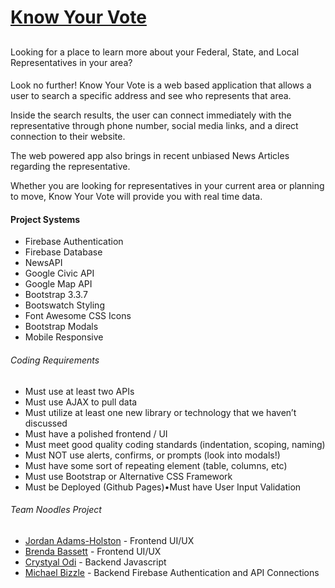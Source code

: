 # [Know Your Vote](https://jadamsholston.github.io/KnowYourVOTE/)

##
Looking for a place to learn more about your Federal, State, and Local Representatives in your area? 

####
Look no further! Know Your Vote is a web based application that allows a user to search a specific address and see who represents that area. 

Inside the search results, the user can connect immediately with the representative through phone number, social media links, and a direct connection to their website. 

The web powered app also brings in recent unbiased News Articles regarding the representative. 

Whether you are looking for representatives in your current area or planning to move, Know Your Vote will provide you with real time data. 


#### Project Systems 

* Firebase Authentication 
* Firebase Database
* NewsAPI 
* Google Civic API 
* Google Map API 
* Bootstrap 3.3.7
* Bootswatch Styling
* Font Awesome CSS Icons 
* Bootstrap Modals 
* Mobile Responsive

###### Coding Requirements 

* Must use at least two APIs
* Must use AJAX to pull data
* Must utilize at least one new library or technology that we haven’t discussed
* Must have a polished frontend / UI
* Must meet good quality coding standards (indentation, scoping, naming)
* Must NOT use alerts, confirms, or prompts (look into modals!)
* Must have some sort of repeating element (table, columns, etc)
* Must use Bootstrap or Alternative CSS Framework
* Must be Deployed (Github Pages)•Must have User Input Validation

###### Team Noodles Project 

* [Jordan Adams-Holston](https://github.com/jadamsholston) - Frontend UI/UX
* [Brenda Bassett](https://github.com/unmbrenda) - Frontend UI/UX
* [Crystyal Odi](https://github.com/crystalodi) - Backend Javascript
* [Michael Bizzle](https://github.com/mbizzle1464) - Backend Firebase Authentication and API Connections 